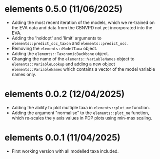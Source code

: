 # elements 0.5.0 (11/06/2025)

* Adding the most recent iteration of the models, which we re-trained on the EVA data and data from the GBNVPD not yet incorporated into the EVA.
* Adding the 'holdopt' and 'limit' arguments to `elements::predict_occ_taxon` and `elements::predict_occ`.
* Removing the `elements::ModelTaxa` object.
* Adding the `elements::TaxonomicBackbone` object.
* Changing the name of the `elements::VariableNames` object to `elements::VariableLookup` and adding a new object `elements::VariableNames` which contains a vector of the model variable names only.

# elements 0.0.2 (12/04/2025)

* Adding the ability to plot multiple taxa in `elements::plot_me` function.
* Adding the argument "normalise" to the `elements::plot_me` function, which re-scales the y axis values in PDP plots using min-max scaling.

# elements 0.0.1 (11/04/2025)

* First working version with all modelled taxa included.
